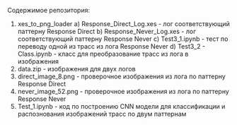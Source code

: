Содержимое репозитория: 

1) xes_to_png_loader 
  a) Response_Direct_Log.xes - лог соответствующий паттерну Response Direct
  b) Response_Never_Log.xes - лог соответствующий паттерну Response Never
  c) Test3_1.ipynb - тест по переводу одной из трасс из лога Response Never
  d) Test3_2 - Class.ipynb - класс для преобразование трасс из лога в изображения
 2) data.zip - изображения для двух логов
 3) direct_image_8.png - проверочное изображения из лога по паттерну Response Direct
 4) never_image_52.png - проверочное изображения из лога по паттерну Response Never
 5) Test_1.ipynb - код по построению CNN модели для классификации и распознования изображений трасс по двум паттернам
